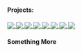 #### Projects:

<a href="https://github.com/WilcyWilson/Guessing-Game#readme">
  <img align="center" src="https://github-readme-stats.vercel.app/api/pin/?username=wilcywilson&repo=Guessing-Game&theme=dark" />
</a>
<a href="https://github.com/WilcyWilson/Welcome-Discord-Bot#readme">
  <img align="center" src="https://github-readme-stats.vercel.app/api/pin/?username=wilcywilson&repo=Welcome-Discord-Bot&theme=dark" />
</a>
<a href="https://github.com/WilcyWilson/Ecommerce-WebApp#readme">
  <img align="center" src="https://github-readme-stats.vercel.app/api/pin/?username=wilcywilson&repo=Ecommerce-WebApp&theme=dark" />
</a>
<a href="https://github.com/WilcyWilson/Extract-Specific-Files-WindowsApp/tree/V1.1#readme">
  <img align="center" src="https://github-readme-stats.vercel.app/api/pin/?username=wilcywilson&repo=Extract-Specific-Files-WindowsApp&theme=dark" />
</a>
<a href="https://github.com/WilcyWilson/File-Encryption-Decryption-AndroidApp#readme">
  <img align="center" src="https://github-readme-stats.vercel.app/api/pin/?username=wilcywilson&repo=File-Encryption-Decryption-AndroidApp&theme=dark" />
</a>
<a href="https://github.com/WilcyWilson/LaserDefender-Game#readme">
  <img align="center" src="https://github-readme-stats.vercel.app/api/pin/?username=wilcywilson&repo=LaserDefender-Game&theme=dark" />
</a>
<a href="https://github.com/WilcyWilson/BlockBreaker-Game#readme">
  <img align="center" src="https://github-readme-stats.vercel.app/api/pin/?username=wilcywilson&repo=BlockBreaker-Game&theme=dark" />
</a>
<a href="https://github.com/WilcyWilson/Elegant-Webpage#readme">
  <img align="center" src="https://github-readme-stats.vercel.app/api/pin/?username=wilcywilson&repo=Elegant-Webpage&theme=dark" />
</a>

#### Something More


